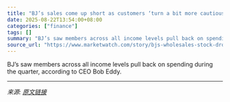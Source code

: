 ```yaml
---
title: "BJ’s sales come up short as customers ‘turn a bit more cautious.’ The stock is falling."
date: 2025-08-22T13:54:00+08:00
categories: ["finance"]
tags: []
summary: "BJ’s saw members across all income levels pull back on spending during the quarter, according to CEO Bob Eddy."
source_url: "https://www.marketwatch.com/story/bjs-wholesales-stock-drops-as-sales-growth-disappoints-6a638681?mod=mw_rss_topstories"
---
```


BJ’s saw members across all income levels pull back on spending during the quarter, according to CEO Bob Eddy.

---

*来源: [原文链接](https://www.marketwatch.com/story/bjs-wholesales-stock-drops-as-sales-growth-disappoints-6a638681?mod=mw_rss_topstories)*
